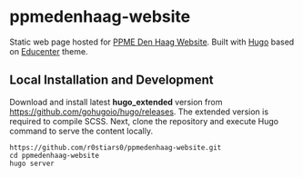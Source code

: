 # ppmedenhaag-website

Static web page hosted for [PPME Den Haag Website](https://www.ppmedenhaag.nl).
Built with [Hugo](https://www.gohugo.io) based on [Educenter](https://demo.gethugothemes.com/educenter/) theme.


## Local Installation and Development

Download and install  latest **hugo_extended** version from https://github.com/gohugoio/hugo/releases. The extended version is required to compile SCSS.
Next, clone the repository and execute Hugo command to serve the content locally.

```
https://github.com/r0stiars0/ppmedenhaag-website.git
cd ppmedenhaag-website
hugo server
```
